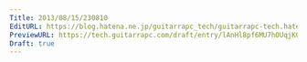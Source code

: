 ```yaml
---
Title: 2013/08/15/230810
EditURL: https://blog.hatena.ne.jp/guitarrapc_tech/guitarrapc-tech.hatenablog.com/atom/entry/6802418398340960076
PreviewURL: https://tech.guitarrapc.com/draft/entry/lAnHl8pf6MU7hOUqjKQ0hCtG0Rw
Draft: true
---
```


